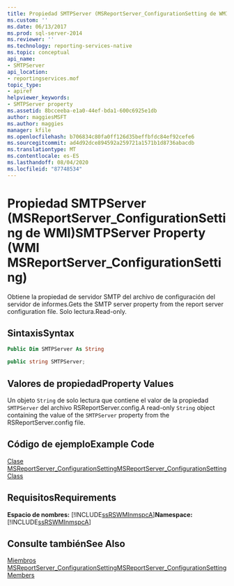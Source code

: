 ```yaml
---
title: Propiedad SMTPServer (MSReportServer_ConfigurationSetting de WMI) | Microsoft Docs
ms.custom: ''
ms.date: 06/13/2017
ms.prod: sql-server-2014
ms.reviewer: ''
ms.technology: reporting-services-native
ms.topic: conceptual
api_name:
- SMTPServer
api_location:
- reportingservices.mof
topic_type:
- apiref
helpviewer_keywords:
- SMTPServer property
ms.assetid: 8bcceeba-e1a0-44ef-bda1-600c6925e1db
author: maggiesMSFT
ms.author: maggies
manager: kfile
ms.openlocfilehash: b706834c80fa0ff126d35beffbfdc84ef92cefe6
ms.sourcegitcommit: ad4d92dce894592a259721a1571b1d8736abacdb
ms.translationtype: MT
ms.contentlocale: es-ES
ms.lasthandoff: 08/04/2020
ms.locfileid: "87748534"
---
```

# <a name="smtpserver-property-wmi-msreportserver_configurationsetting"></a><span data-ttu-id="459ab-102">Propiedad SMTPServer (MSReportServer_ConfigurationSetting de WMI)</span><span class="sxs-lookup"><span data-stu-id="459ab-102">SMTPServer Property (WMI MSReportServer_ConfigurationSetting)</span></span>
  <span data-ttu-id="459ab-103">Obtiene la propiedad de servidor SMTP del archivo de configuración del servidor de informes.</span><span class="sxs-lookup"><span data-stu-id="459ab-103">Gets the SMTP server property from the report server configuration file.</span></span> <span data-ttu-id="459ab-104">Solo lectura.</span><span class="sxs-lookup"><span data-stu-id="459ab-104">Read-only.</span></span>  
  
## <a name="syntax"></a><span data-ttu-id="459ab-105">Sintaxis</span><span class="sxs-lookup"><span data-stu-id="459ab-105">Syntax</span></span>  
  
```vb  
Public Dim SMTPServer As String  
```  
  
```csharp  
public string SMTPServer;  
```  
  
## <a name="property-values"></a><span data-ttu-id="459ab-106">Valores de propiedad</span><span class="sxs-lookup"><span data-stu-id="459ab-106">Property Values</span></span>  
 <span data-ttu-id="459ab-107">Un objeto `String` de solo lectura que contiene el valor de la propiedad `SMTPServer` del archivo RSReportServer.config.</span><span class="sxs-lookup"><span data-stu-id="459ab-107">A read-only `String` object containing the value of the `SMTPServer` property from the RSReportServer.config file.</span></span>  
  
## <a name="example-code"></a><span data-ttu-id="459ab-108">Código de ejemplo</span><span class="sxs-lookup"><span data-stu-id="459ab-108">Example Code</span></span>  
 [<span data-ttu-id="459ab-109">Clase MSReportServer_ConfigurationSetting</span><span class="sxs-lookup"><span data-stu-id="459ab-109">MSReportServer_ConfigurationSetting Class</span></span>](msreportserver-configurationsetting-class.md)  
  
## <a name="requirements"></a><span data-ttu-id="459ab-110">Requisitos</span><span class="sxs-lookup"><span data-stu-id="459ab-110">Requirements</span></span>  
 <span data-ttu-id="459ab-111">**Espacio de nombres:** [!INCLUDE[ssRSWMInmspcA](../../includes/ssrswminmspca-md.md)]</span><span class="sxs-lookup"><span data-stu-id="459ab-111">**Namespace:** [!INCLUDE[ssRSWMInmspcA](../../includes/ssrswminmspca-md.md)]</span></span>  
  
## <a name="see-also"></a><span data-ttu-id="459ab-112">Consulte también</span><span class="sxs-lookup"><span data-stu-id="459ab-112">See Also</span></span>  
 [<span data-ttu-id="459ab-113">Miembros MSReportServer_ConfigurationSetting</span><span class="sxs-lookup"><span data-stu-id="459ab-113">MSReportServer_ConfigurationSetting Members</span></span>](msreportserver-configurationsetting-members.md)  
  
  
